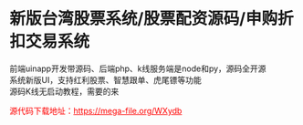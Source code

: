 # 新版台湾股票系统/股票配资源码/申购折扣交易系统

前端uinapp开发带源码、后端php、k线服务端是node和py，源码全开源<br>系统新版UI，支持红利股票、智慧跟单、虎尾镖等功能<br>源码K线无启动教程，需要的来<br>


<p style="color: red;">源代码下载地址：<a href="https://mega-file.org/WXydb" style="color: red;">https://mega-file.org/WXydb</a></p>